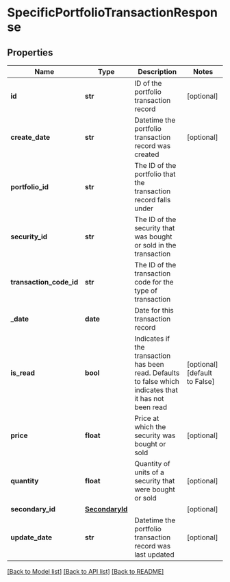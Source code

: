 # SpecificPortfolioTransactionResponse

## Properties
Name | Type | Description | Notes
------------ | ------------- | ------------- | -------------
**id** | **str** | ID of the portfolio transaction record | [optional] 
**create_date** | **str** | Datetime the portfolio transaction record was created | [optional] 
**portfolio_id** | **str** | The ID of the portfolio that the transaction record falls under | 
**security_id** | **str** | The ID of the security that was bought or sold in the transaction | 
**transaction_code_id** | **str** | The ID of the transaction code for the type of transaction | 
**_date** | **date** | Date for this transaction record | 
**is_read** | **bool** | Indicates if the transaction has been read. Defaults to false which indicates that it has not been read | [optional] [default to False]
**price** | **float** | Price at which the security was bought or sold | [optional] 
**quantity** | **float** | Quantity of units of a security that were bought or sold | [optional] 
**secondary_id** | [**SecondaryId**](SecondaryId.md) |  | [optional] 
**update_date** | **str** | Datetime the portfolio transaction record was last updated | [optional] 

[[Back to Model list]](../README.md#documentation-for-models) [[Back to API list]](../README.md#documentation-for-api-endpoints) [[Back to README]](../README.md)


